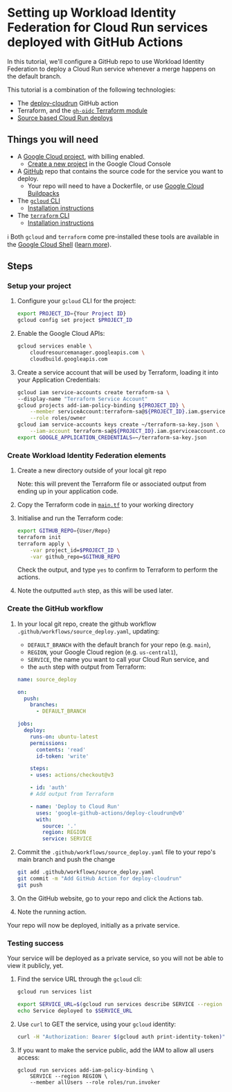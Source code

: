# Setting up Workload Identity Federation for Cloud Run services deployed with GitHub Actions

In this tutorial, we'll configure a GitHub repo to use Workload Identity Federation to deploy a Cloud Run service whenever a merge happens on the default branch.

This tutorial is a combination of the following technologies: 

 * The [deploy-cloudrun](https://github.com/google-github-actions/deploy-cloudrun) GitHub action
 * Terraform, and the [`gh-oidc` Terraform module](https://github.com/terraform-google-modules/terraform-google-github-actions-runners)
 * [Source based Cloud Run deploys](https://cloud.google.com/run/docs/deploying-source-code)


## Things you will need

* A [Google Cloud project](https://cloud.google.com/resource-manager/docs/creating-managing-projects#creating_a_project), with billing enabled. 
  * [Create a new project](https://console.cloud.google.com/projectcreate) in the Google Cloud Console
* A [GitHub](https://github.com/) repo that contains the source code for the service you want to deploy. 
  * Your repo will need to have a Dockerfile, or use [Google Cloud Buildpacks](https://cloud.google.com/docs/buildpacks)
* The [`gcloud` CLI](https://cloud.google.com/sdk/gcloud)
  * [Installation instructions](https://cloud.google.com/sdk/docs/install) 
* The [`terraform` CLI](https://terraform.io)
  * [Installation instructions](https://developer.hashicorp.com/terraform/downloads)

ℹ️ Both `gcloud` and `terraform` come pre-installed these tools are available in the [Google Cloud Shell](https://console.cloud.google.com/home/dashboard?cloudshell=true) ([learn more](https://cloud.google.com/shell)).


## Steps


### Setup your project

1. Configure your `gcloud` CLI for the project: 
    ```bash
    export PROJECT_ID={Your Project ID}
    gcloud config set project $PROJECT_ID
    ```
1. Enable the Google Cloud APIs: 
    ```bash
    gcloud services enable \
        cloudresourcemanager.googleapis.com \
        cloudbuild.googleapis.com
    ```
1. Create a service account that will be used by Terraform, loading it into your Application Credentials:
    ```bash
    gcloud iam service-accounts create terraform-sa \
    --display-name "Terraform Service Account"
    gcloud projects add-iam-policy-binding ${PROJECT_ID} \
        --member serviceAccount:terraform-sa@${PROJECT_ID}.iam.gserviceaccount.com \
        --role roles/owner
    gcloud iam service-accounts keys create ~/terraform-sa-key.json \
        --iam-account terraform-sa@${PROJECT_ID}.iam.gserviceaccount.com
    export GOOGLE_APPLICATION_CREDENTIALS=~/terraform-sa-key.json
    ```

### Create Workload Identity Federation elements

1. Create a new directory outside of your local git repo
   
   Note: this will prevent the Terraform file or associated output from ending up in your application code.
1. Copy the Terraform code in [`main.tf`](main.tf) to your working directory
1. Initialise and run the Terraform code: 
    ```bash
    export GITHUB_REPO={User/Repo}
    terraform init
    terraform apply \
        -var project_id=$PROJECT_ID \
        -var github_repo=$GITHUB_REPO
    ```

    Check the output, and type `yes` to confirm to Terraform to perform the actions. 
1. Note the outputted `auth` step, as this will be used later.

### Create the GitHub workflow

1. In your local git repo, create the github workflow `.github/workflows/source_deploy.yaml`, updating:
    * `DEFAULT_BRANCH` with the default branch for your repo (e.g. `main`),
    * `REGION`, your Google Cloud region (e.g. `us-central1`), 
    * `SERVICE`, the name you want to call your Cloud Run service, and
    * the `auth` step with output from Terraform:

    ```yaml
    name: source_deploy

    on:
      push:
        branches:
          - DEFAULT_BRANCH

    jobs:
      deploy:
        runs-on: ubuntu-latest
        permissions:
          contents: 'read'
          id-token: 'write'

        steps:
        - uses: actions/checkout@v3

        - id: 'auth'
        # Add output from Terraform

        - name: 'Deploy to Cloud Run'
          uses: 'google-github-actions/deploy-cloudrun@v0'
          with:
            source: '.'
            region: REGION
            service: SERVICE
    ```

1. Commit the `.github/workflows/source_deploy.yaml` file to your repo's main branch and push the change
    ```bash
    git add .github/workflows/source_deploy.yaml
    git commit -m "Add GitHub Action for deploy-cloudrun"
    git push
    ```
1. On the GitHub website, go to your repo and click the Actions tab.
1. Note the running action.

Your repo will now be deployed, initially as a private service. 

### Testing success

Your service will be deployed as a private service, so you will not be able to view it publicly, yet. 

1. Find the service URL through the `gcloud` cli: 
    ```bash
    gcloud run services list

    export SERVICE_URL=$(gcloud run services describe SERVICE --region REGION --format "value(status.url)")
    echo Service deployed to $SERVICE_URL
    ```
1. Use `curl` to GET the service, using your `gcloud` identity: 

    ```bash
    curl -H "Authorization: Bearer $(gcloud auth print-identity-token)" $SERVICE_URL
    ```

1. If you want to make the service public, add the IAM to allow all users access: 
    ```
    gcloud run services add-iam-policy-binding \
        SERVICE --region REGION \
        --member allUsers --role roles/run.invoker 
    ```

